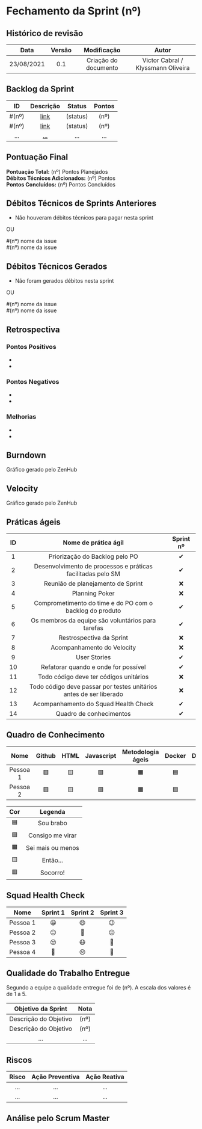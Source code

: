 # Fechamento da Sprint (nº)

## Histórico de revisão

| **Data** |  **Versão** | **Modificação**  |  **Autor** |
|:-:|:-:|:-:|:-:|
|    23/08/2021   |  0.1 | Criação do documento  | Victor Cabral / Klyssmann Oliveira |

## Backlog da Sprint 

| **ID** |  **Descrição** | **Status**  |  **Pontos** |
|:-:|:-:|:-:|:-:|
|    #(nº)   |  [link]() | (status)  | (nº) |
|    #(nº)   |  [link]() | (status)  | (nº) |
|    ...   |  [...]() | ...  | ... |


## Pontuação Final

**Pontuação Total:** (nº) Pontos Planejados <br>
**Débitos Técnicos Adicionados:** (nº) Pontos <br>
**Pontos Concluídos:** (nº) Pontos Concluídos <br>

## Débitos Técnicos de Sprints Anteriores

- Não houveram débitos técnicos para pagar nesta sprint

OU

#(nº) nome da issue 
<BR> 
#(nº) nome da issue 

## Débitos Técnicos Gerados

- Não foram gerados débitos nesta sprint

OU

#(nº) nome da issue 
<BR> 
#(nº) nome da issue 

## Retrospectiva

### Pontos Positivos

-
-

### Pontos Negativos

-
-

### Melhorias

-
-

## Burndown

Gráfico gerado pelo ZenHub  
  
## Velocity

Gráfico gerado pelo ZenHub  
  
## Práticas ágeis
  
|ID    | Nome de prática ágil    | Sprint nº |
| :-: | :-: | :-: |
| 1    | Priorização do Backlog pelo PO | &#10004; |
| 2    | Desenvolvimento de processos e práticas facilitadas pelo SM | &#10004; |
| 3    | Reunião de planejamento de Sprint | &#10060; |
| 4    | Planning Poker | &#10060; |
| 5    | Comprometimento do time e do PO com o backlog do produto | &#10004; |
| 6    | Os membros da equipe são voluntários para tarefas | &#10004; |
| 7    | Restrospectiva da Sprint | &#10060; |
| 8    | Acompanhamento do Velocity | &#10060; |
| 9    | User Stories | &#10004; |
| 10 |    Refatorar quando e onde for possível | &#10004; |
| 11 | Todo código deve ter códigos unitários | &#10060; |
| 12 |    Todo código deve passar por testes unitários antes de ser liberado | &#10060; |
| 13 |     Acompanhamento do Squad Health Check | &#10004; |
| 14 |    Quadro de conhecimentos| &#10004; |
  
## Quadro de Conhecimento

| Nome | Github | HTML | Javascript | Metodologia ágeis | Docker | Django | Mongodb |
| :-: | :-: | :-: | :-: | :-: | :-: | :-: | :-: |
| Pessoa 1 | &#128997; | &#129000; | &#129001; | &#128999; | &#128998; | &#128997; | &#128997; | 
| Pessoa 2 | &#128997; | &#129000; | &#129001; | &#128999; | &#128998; | &#128997; | &#128997; | 


| Cor | Legenda |
| :-: | :-: |
| &#128998; | Sou brabo |
| &#129001;| Consigo me virar |
| &#128999; | Sei mais ou menos|
| &#129000;  | Então... |
| &#128997; | Socorro!|
  
## Squad Health Check
  
| Nome | Sprint 1 | Sprint 2 | Sprint 3 |
| :-: | :-: | :-: | :-: |
| Pessoa 1 | &#128512; | &#128516; | &#128521; |
| Pessoa 2 | &#128529; | &#129320; | &#128530; |
| Pessoa 3 | &#128532; | &#128567; | &#129314; |
| Pessoa 4 | &#129395; | &#128547; | &#129321; |

## Qualidade do Trabalho Entregue

Segundo a equipe a qualidade entregue foi de (nº). A escala dos valores é de 1 a 5.

| **Objetivo da Sprint** |  **Nota** |
|:-:|:-:|
|    Descrição do Objetivo   |  (nº) |
|    Descrição do Objetivo   |  (nº) | 
|    ...   |  ... |

## Riscos

|  **Risco**  | **Ação Preventiva** |	**Ação Reativa** |
|:-:|:-:|:-:|
| ... | ... | ... |
| ... | ... | ... |
  
<!-- ## Burndown de Riscos (???) -->

## Análise pelo Scrum Master